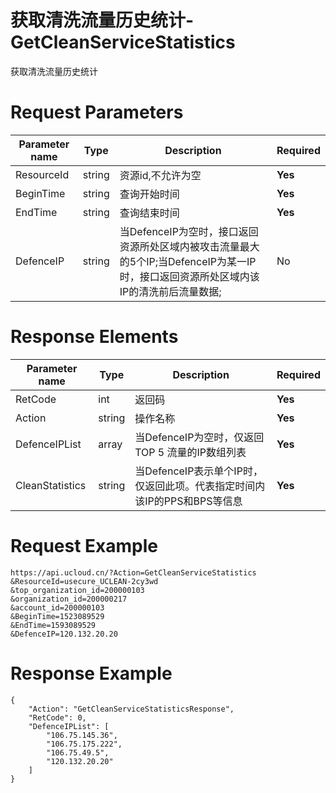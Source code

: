 # 获取清洗流量历史统计-GetCleanServiceStatistics

获取清洗流量历史统计

# Request Parameters
|Parameter name|Type|Description|Required|
|---|---|---|---|
|ResourceId|string|资源id,不允许为空|**Yes**|
|BeginTime|string|查询开始时间|**Yes**|
|EndTime|string|查询结束时间|**Yes**|
|DefenceIP|string|当DefenceIP为空时，接口返回资源所处区域内被攻击流量最大的5个IP;当DefenceIP为某一IP时，接口返回资源所处区域内该IP的清洗前后流量数据;|No|

# Response Elements
|Parameter name|Type|Description|Required|
|---|---|---|---|
|RetCode|int|返回码|**Yes**|
|Action|string|操作名称|**Yes**|
|DefenceIPList|array|当DefenceIP为空时，仅返回TOP 5 流量的IP数组列表|**Yes**|
|CleanStatistics|string|当DefenceIP表示单个IP时，仅返回此项。代表指定时间内该IP的PPS和BPS等信息|**Yes**|

# Request Example
```
https://api.ucloud.cn/?Action=GetCleanServiceStatistics
&ResourceId=usecure_UCLEAN-2cy3wd
&top_organization_id=200000103
&organization_id=200000217
&account_id=200000103
&BeginTime=1523089529
&EndTime=1593089529
&DefenceIP=120.132.20.20

```

# Response Example
```
{
    "Action": "GetCleanServiceStatisticsResponse", 
    "RetCode": 0, 
    "DefenceIPList": [
        "106.75.145.36", 
        "106.75.175.222", 
        "106.75.49.5", 
        "120.132.20.20"
    ]
}
```

